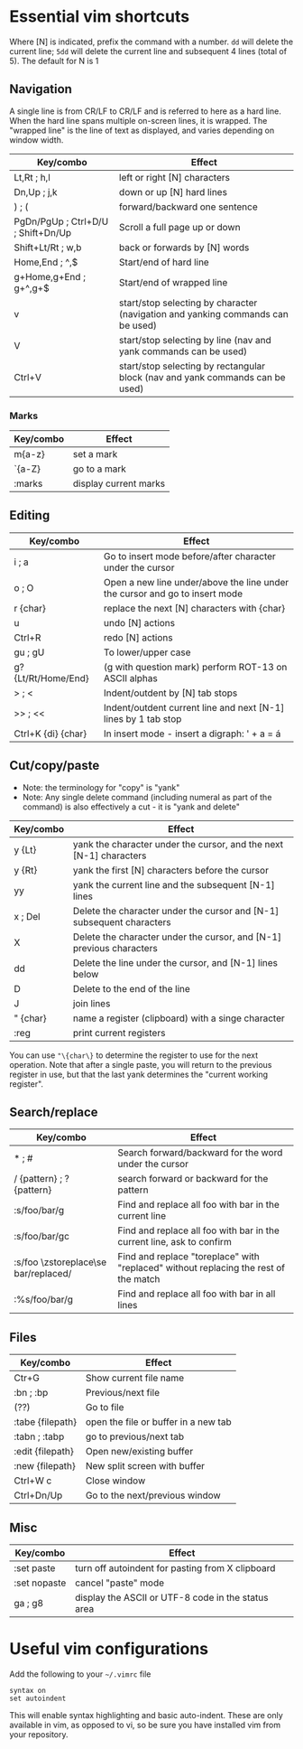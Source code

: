 # Essential vim shortcuts

Where [N] is indicated, prefix the command with a number. `dd` will delete the current line; `5dd` will delete the current line and subsequent 4 lines (total of 5). The default for N is 1

## Navigation

A single line is from CR/LF to CR/LF and is referred to here as a hard line. When the hard line spans multiple on-screen lines, it is wrapped. The "wrapped line" is the line of text as displayed, and varies depending on window width.

|Key/combo         | Effect
|------------------|----------------------
Lt,Rt ; h,l | left or right [N] characters
Dn,Up ; j,k | down or up [N] hard lines
) ; ( | forward/backward one sentence
PgDn/PgUp ; Ctrl+D/U ; Shift+Dn/Up | Scroll a full page up or down
Shift+Lt/Rt ; w,b | back or forwards by [N] words
Home,End ; ^,$ | Start/end of hard line
g+Home,g+End ; g+^,g+$ | Start/end of wrapped line
v | start/stop selecting by character (navigation and yanking commands can be used)
V | start/stop selecting by line (nav and yank commands can be used)
Ctrl+V | start/stop selecting by rectangular block (nav and yank commands can be used)

### Marks

|Key/combo         | Effect
|------------------|----------------------
m\{a-z\} | set a mark
`\{a-Z\} | go to a mark
:marks | display current marks


## Editing

|Key/combo         | Effect
|------------------|----------------------
i ; a | Go to insert mode before/after character under the cursor
o ; O | Open a new line under/above the line under the cursor and go to insert mode
r \{char\} | replace the next [N] characters with \{char\}
u | undo [N] actions
Ctrl+R | redo [N] actions
gu ; gU | To lower/upper case
g? \{Lt/Rt/Home/End\} | (g with question mark) perform ROT-13 on ASCII alphas
\> ; \< | Indent/outdent by [N] tab stops
\>\> ; \<\< | Indent/outdent current line and next [N-1] lines by 1 tab stop
Ctrl+K \{di\} \{char\} | In insert mode - insert a digraph: ' + a = á

## Cut/copy/paste

* Note: the terminology for "copy" is "yank"
* Note: Any single delete command (including numeral as part of the command) is also effectively a cut - it is "yank and delete"


|Key/combo         | Effect
|------------------|----------------------
y \{Lt\} | yank the character under the cursor, and the next [N-1] characters
y \{Rt\} | yank the first [N] characters before the cursor
yy | yank the current line and the subsequent [N-1] lines
x ; Del | Delete the character under the cursor and [N-1] subsequent characters
X | Delete the character under the cursor, and [N-1] previous characters
dd | Delete the line under the cursor, and [N-1] lines below
D | Delete to the end of the line
J | join lines
" \{char\} | name a register (clipboard) with a singe character
:reg | print current registers

You can use `"\{char\}` to determine the register to use for the next operation. Note that after a single paste, you will return to the previous register in use, but that the last yank determines the "current working register". 

## Search/replace

|Key/combo         | Effect
|------------------|----------------------
* ; # | Search forward/backward for the word under the cursor
/ \{pattern\} ; ? \{pattern\} | search forward or backward for the pattern
:s/foo/bar/g | Find and replace all foo with bar in the current line
:s/foo/bar/gc | Find and replace all foo with bar in the current line, ask to confirm
:s/foo \zstoreplace\se bar/replaced/ | Find and replace "toreplace" with "replaced" without replacing the rest of the match
:%s/foo/bar/g | Find and replace all foo with bar in all lines

## Files

|Key/combo         | Effect
|------------------|----------------------
Ctr+G | Show current file name
:bn ; :bp | Previous/next file
(??)  | Go to file
:tabe \{filepath\} | open the file or buffer in a new tab
:tabn ; :tabp | go to previous/next tab
:edit \{filepath\} | Open new/existing buffer
:new \{filepath\} | New split screen with buffer
Ctrl+W c | Close window
Ctrl+Dn/Up | Go to the next/previous window

## Misc

|Key/combo         | Effect
|------------------|----------------------
:set paste | turn off autoindent for pasting from X clipboard
:set nopaste | cancel "paste" mode
ga ; g8 | display the ASCII or UTF-8 code in the status area

# Useful vim configurations

Add the following to your `~/.vimrc` file

	syntax on
	set autoindent

This will enable syntax highlighting and basic auto-indent. These are only available in vim, as opposed to vi, so be sure you have installed vim from your repository.

